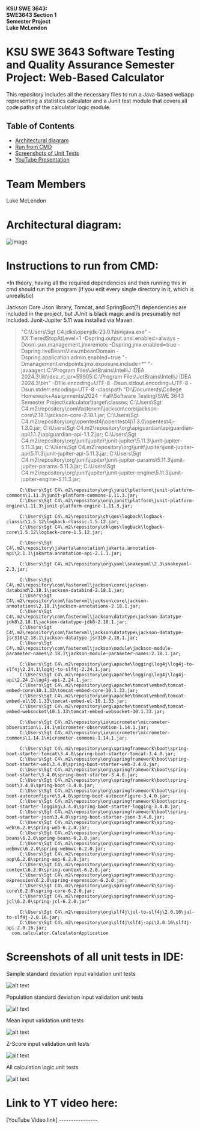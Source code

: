 #### KSU SWE 3643:<br/>SWE3643 Section 1<br/>Semester Project<br/>Luke McLendon

# KSU SWE 3643 Software Testing and Quality Assurance Semester Project: Web-Based Calculator
This repository includes all the necessary files to run a Java-based webapp representing a statistics calculator and a Junit test module that covers all code paths of the calculator logic module.

## Table of Contents
- [Architectural diagram](#architectural-diagram)
- [Run from CMD](#Instructions-to-run-from-CMD)
- [Screenshots of Unit Tests](#Screenshots-of-all-unit-tests-in-IDE)
- [YouTube Presentation](#Link-to-YT-video-here)

# Team Members
Luke McLendon

# Architectural diagram:

![image](https://github.com/user-attachments/assets/544ae207-c1a6-4906-aa2b-b4455095f0b2)



# Instructions to run from CMD:
*In theory, having all the required dependencies and then running this in cmd should run the program (if you edit every single directory in it, which is unrealistic)

Jackson Core Json library, Tomcat, and SpringBoot(?) dependencies are included in the project, but JUnit is black magic and is presumably not included. Junit-Jupiter 5.11 was installed via Maven.

> "C:\Users\Sgt C4\.jdks\openjdk-23.0.1\bin\java.exe" 
      -XX:TieredStopAtLevel=1 
      -Dspring.output.ansi.enabled=always 
      -Dcom.sun.management.jmxremote 
      -Dspring.jmx.enabled=true 
      -Dspring.liveBeansView.mbeanDomain 
      -Dspring.application.admin.enabled=true 
      "-Dmanagement.endpoints.jmx.exposure.include=*" 
      "-javaagent:C:\Program Files\JetBrains\IntelliJ IDEA 2024.3\lib\idea_rt.jar=59905:C:\Program Files\JetBrains\IntelliJ IDEA 2024.3\bin" 
      -Dfile.encoding=UTF-8 
      -Dsun.stdout.encoding=UTF-8 
      -Dsun.stderr.encoding=UTF-8 
      -classpath 
         "D:\Documents\College Homework+Assignments\2024 - Fall\Software Testing\SWE 3643 Semester Project\calculator\target\classes;
         C:\Users\Sgt C4\.m2\repository\com\fasterxml\jackson\core\jackson-core\2.18.1\jackson-core-2.18.1.jar;
         C:\Users\Sgt C4\.m2\repository\org\opentest4j\opentest4j\1.3.0\opentest4j-1.3.0.jar;
         C:\Users\Sgt C4\.m2\repository\org\apiguardian\apiguardian-api\1.1.2\apiguardian-api-1.1.2.jar;
         C:\Users\Sgt C4\.m2\repository\org\junit\jupiter\junit-jupiter\5.11.3\junit-jupiter-5.11.3.jar;
         C:\Users\Sgt C4\.m2\repository\org\junit\jupiter\junit-jupiter-api\5.11.3\junit-jupiter-api-5.11.3.jar;
         C:\Users\Sgt C4\.m2\repository\org\junit\jupiter\junit-jupiter-params\5.11.3\junit-jupiter-params-5.11.3.jar;
         C:\Users\Sgt C4\.m2\repository\org\junit\jupiter\junit-jupiter-engine\5.11.3\junit-jupiter-engine-5.11.3.jar;

         C:\Users\Sgt C4\.m2\repository\org\junit\platform\junit-platform-commons\1.11.3\junit-platform-commons-1.11.3.jar;
         C:\Users\Sgt C4\.m2\repository\org\junit\platform\junit-platform-engine\1.11.3\junit-platform-engine-1.11.3.jar;
         
         C:\Users\Sgt C4\.m2\repository\ch\qos\logback\logback-classic\1.5.12\logback-classic-1.5.12.jar;
         C:\Users\Sgt C4\.m2\repository\ch\qos\logback\logback-core\1.5.12\logback-core-1.5.12.jar;
         
         C:\Users\Sgt C4\.m2\repository\jakarta\annotation\jakarta.annotation-api\2.1.1\jakarta.annotation-api-2.1.1.jar;
         
         C:\Users\Sgt C4\.m2\repository\org\yaml\snakeyaml\2.3\snakeyaml-2.3.jar;

         C:\Users\Sgt C4\.m2\repository\com\fasterxml\jackson\core\jackson-databind\2.18.1\jackson-databind-2.18.1.jar;
         C:\Users\Sgt C4\.m2\repository\com\fasterxml\jackson\core\jackson-annotations\2.18.1\jackson-annotations-2.18.1.jar;
         C:\Users\Sgt C4\.m2\repository\com\fasterxml\jackson\datatype\jackson-datatype-jdk8\2.18.1\jackson-datatype-jdk8-2.18.1.jar;
         C:\Users\Sgt C4\.m2\repository\com\fasterxml\jackson\datatype\jackson-datatype-jsr310\2.18.1\jackson-datatype-jsr310-2.18.1.jar;
         C:\Users\Sgt C4\.m2\repository\com\fasterxml\jackson\module\jackson-module-parameter-names\2.18.1\jackson-module-parameter-names-2.18.1.jar;

         C:\Users\Sgt C4\.m2\repository\org\apache\logging\log4j\log4j-to-slf4j\2.24.1\log4j-to-slf4j-2.24.1.jar;
         C:\Users\Sgt C4\.m2\repository\org\apache\logging\log4j\log4j-api\2.24.1\log4j-api-2.24.1.jar;
         C:\Users\Sgt C4\.m2\repository\org\apache\tomcat\embed\tomcat-embed-core\10.1.33\tomcat-embed-core-10.1.33.jar;
         C:\Users\Sgt C4\.m2\repository\org\apache\tomcat\embed\tomcat-embed-el\10.1.33\tomcat-embed-el-10.1.33.jar;
         C:\Users\Sgt C4\.m2\repository\org\apache\tomcat\embed\tomcat-embed-websocket\10.1.33\tomcat-embed-websocket-10.1.33.jar;

         C:\Users\Sgt C4\.m2\repository\io\micrometer\micrometer-observation\1.14.1\micrometer-observation-1.14.1.jar;
         C:\Users\Sgt C4\.m2\repository\io\micrometer\micrometer-commons\1.14.1\micrometer-commons-1.14.1.jar;

         C:\Users\Sgt C4\.m2\repository\org\springframework\boot\spring-boot-starter-tomcat\3.4.0\spring-boot-starter-tomcat-3.4.0.jar;
         C:\Users\Sgt C4\.m2\repository\org\springframework\boot\spring-boot-starter-web\3.4.0\spring-boot-starter-web-3.4.0.jar;
         C:\Users\Sgt C4\.m2\repository\org\springframework\boot\spring-boot-starter\3.4.0\spring-boot-starter-3.4.0.jar;
         C:\Users\Sgt C4\.m2\repository\org\springframework\boot\spring-boot\3.4.0\spring-boot-3.4.0.jar;
         C:\Users\Sgt C4\.m2\repository\org\springframework\boot\spring-boot-autoconfigure\3.4.0\spring-boot-autoconfigure-3.4.0.jar;
         C:\Users\Sgt C4\.m2\repository\org\springframework\boot\spring-boot-starter-logging\3.4.0\spring-boot-starter-logging-3.4.0.jar;
         C:\Users\Sgt C4\.m2\repository\org\springframework\boot\spring-boot-starter-json\3.4.0\spring-boot-starter-json-3.4.0.jar;
         C:\Users\Sgt C4\.m2\repository\org\springframework\spring-web\6.2.0\spring-web-6.2.0.jar;
         C:\Users\Sgt C4\.m2\repository\org\springframework\spring-beans\6.2.0\spring-beans-6.2.0.jar;
         C:\Users\Sgt C4\.m2\repository\org\springframework\spring-webmvc\6.2.0\spring-webmvc-6.2.0.jar;
         C:\Users\Sgt C4\.m2\repository\org\springframework\spring-aop\6.2.0\spring-aop-6.2.0.jar;
         C:\Users\Sgt C4\.m2\repository\org\springframework\spring-context\6.2.0\spring-context-6.2.0.jar;
         C:\Users\Sgt C4\.m2\repository\org\springframework\spring-expression\6.2.0\spring-expression-6.2.0.jar;
         C:\Users\Sgt C4\.m2\repository\org\springframework\spring-core\6.2.0\spring-core-6.2.0.jar;
         C:\Users\Sgt C4\.m2\repository\org\springframework\spring-jcl\6.2.0\spring-jcl-6.2.0.jar" 

         C:\Users\Sgt C4\.m2\repository\org\slf4j\jul-to-slf4j\2.0.16\jul-to-slf4j-2.0.16.jar;
         C:\Users\Sgt C4\.m2\repository\org\slf4j\slf4j-api\2.0.16\slf4j-api-2.0.16.jar;
      com.calculator.CalculatorApplication


# Screenshots of all unit tests in IDE:
Sample standard deviation input validation unit tests

![alt text](https://github.com/user-attachments/assets/e5131d00-44c4-4e21-84bb-ae1d43c7a705)


Population standard deviation input validation unit tests

![alt text](https://github.com/user-attachments/assets/bd7de64a-f66d-4d6b-b0ce-a7cd8c4827bc)


Mean input validation unit tests

![alt text](https://github.com/user-attachments/assets/183b64e9-0489-4aeb-b9d3-877009dbfaa6)


Z-Score input validation unit tests

![alt text](https://github.com/user-attachments/assets/887b0df7-eae6-46c9-8f26-38779cf233ef)


All calculation logic unit tests

![alt text](https://github.com/user-attachments/assets/11061ce4-57e6-4264-8b3a-e0f797d04a86)


# Link to YT video here:
[YouTube Video link] ----------------
